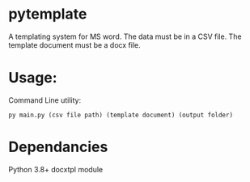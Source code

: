 # pytemplate
A templating system for MS word.
The data must be in a CSV file. The template document must be a docx file.

# Usage:
Command Line utility:
```
py main.py (csv file path) (template document) (output folder)
```
# Dependancies
Python 3.8+
docxtpl module





